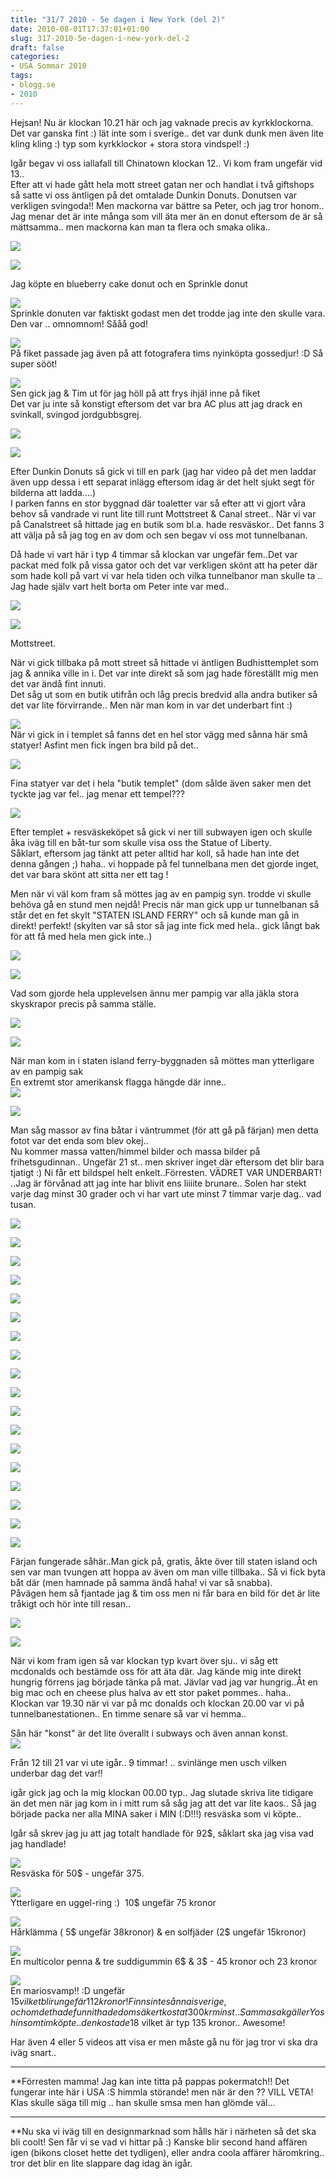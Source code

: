 ```yaml
---
title: "31/7 2010 - 5e dagen i New York (del 2)"
date: 2010-08-01T17:37:01+01:00
slug: 317-2010-5e-dagen-i-new-york-del-2
draft: false
categories:
- USA Sommar 2010
tags:
- blogg.se
- 2010
---
```

Hejsan! Nu är klockan 10.21 här och jag vaknade precis av kyrkklockorna. Det var ganska fint :) lät inte som i sverige.. det var dunk dunk men även lite kling kling :) typ som kyrkklockor + stora stora vindspel! :)  
  
  
Igår begav vi oss iallafall till Chinatown klockan 12.. Vi kom fram ungefär vid 13..  
Efter att vi hade gått hela mott street gatan ner och handlat i två giftshops så satte vi oss äntligen på det omtalade Dunkin Donuts. Donutsen var verkligen svingoda!! Men mackorna var bättre sa Peter, och jag tror honom.. Jag menar det är inte många som vill äta mer än en donut eftersom de är så mättsamma.. men mackorna kan man ta flera och smaka olika..  
  
  
![](/assets/images/blogg.se/dsc06965_100606978.jpg)  
  
![](https://cdn2.cdnme.se/cdn/9-1/701517/images/2010/dsc06967_100607617.jpg)  
  
Jag köpte en blueberry cake donut och en Sprinkle donut  
  
![](/assets/images/blogg.se/dsc06969_100607960.jpg)  
Sprinkle donuten var faktiskt godast men det trodde jag inte den skulle vara. Den var .. omnomnom! Sååå god!  
  
![](/assets/images/blogg.se/dsc06966_100608525.jpg)  
På fiket passade jag även på att fotografera tims nyinköpta gossedjur! :D Så super sööt!  
  
  
![](/assets/images/blogg.se/dsc06974_100608979.jpg)  
Sen gick jag & Tim ut för jag höll på att frys ihjäl inne på fiket  
Det var ju inte så konstigt eftersom det var bra AC plus att jag drack en svinkall, svingod jordgubbsgrej.  
  
![](/assets/images/blogg.se/dsc06976_100609393.jpg)  
  
![](https://cdn2.cdnme.se/cdn/9-1/701517/images/2010/dsc06977_100609809.jpg)  
  
Efter Dunkin Donuts så gick vi till en park (jag har video på det men laddar även upp dessa i ett separat inlägg eftersom idag är det helt sjukt segt för bilderna att ladda....)  
I parken fanns en stor byggnad där toaletter var så efter att vi gjort våra behov så vandrade vi runt lite till runt Mottstreet & Canal street.. När vi var på Canalstreet så hittade jag en butik som bl.a. hade resväskor.. Det fanns 3 att välja på så jag tog en av dom och sen begav vi oss mot tunnelbanan.  
  
Då hade vi vart här i typ 4 timmar så klockan var ungefär fem..Det var packat med folk på vissa gator och det var verkligen skönt att ha peter där som hade koll på vart vi var hela tiden och vilka tunnelbanor man skulle ta ..  
Jag hade själv vart helt borta om Peter inte var med..  
  
![](/assets/images/blogg.se/dsc06982_100610704.jpg)  
  
![](https://cdn2.cdnme.se/cdn/9-1/701517/images/2010/dsc06983_100610853.jpg)  
  
Mottstreet.  
  
  
När vi gick tillbaka på mott street så hittade vi äntligen Budhisttemplet som jag & annika ville in i. Det var inte direkt så som jag hade föreställt mig men det var ändå fint innuti.  
Det såg ut som en butik utifrån och låg precis bredvid alla andra butiker så det var lite förvirrande.. Men när man kom in var det underbart fint :)  
  
  
![](/assets/images/blogg.se/dsc06990_100611247.jpg)  
När vi gick in i templet så fanns det en hel stor vägg med sånna här små statyer! Asfint men fick ingen bra bild på det..  
  
![](/assets/images/blogg.se/dsc06992_100611489.jpg)  
  
Fina statyer var det i hela "butik templet" (dom sålde även saker men det tyckte jag var fel.. jag menar ett tempel???  
  
![](/assets/images/blogg.se/dsc06993_100611674.jpg)  
  
  
Efter templet + resväskeköpet så gick vi ner till subwayen igen och skulle åka iväg till en båt-tur som skulle visa oss the Statue of Liberty.  
Såklart, eftersom jag tänkt att peter alltid har koll, så hade han inte det denna gången ;) haha.. vi hoppade på fel tunnelbana men det gjorde inget, det var bara skönt att sitta ner ett tag !  
  
Men när vi väl kom fram så möttes jag av en pampig syn. trodde vi skulle behöva gå en stund men nejdå! Precis när man gick upp ur tunnelbanan så står det en fet skylt "STATEN ISLAND FERRY" och så kunde man gå in direkt! perfekt! (skylten var så stor så jag inte fick med hela.. gick långt bak för att få med hela men gick inte..)  
  
![](/assets/images/blogg.se/dsc06997_100611825.jpg)  
  
![](https://cdn1.cdnme.se/cdn/9-1/701517/images/2010/dsc06999_100612375.jpg)  
  
Vad som gjorde hela upplevelsen ännu mer pampig var alla jäkla stora skyskrapor precis på samma ställe.  
  
![](/assets/images/blogg.se/dsc07000_100612559.jpg)  
  
  
![](https://cdn3.cdnme.se/cdn/9-1/701517/images/2010/dsc07001_100612705.jpg)  
  
  
När man kom in i staten island ferry-byggnaden så möttes man ytterligare av en pampig sak  
En extremt stor amerikansk flagga hängde där inne..  
![](/assets/images/blogg.se/dsc07002_100612915.jpg)  
  
  
  
![](https://cdn2.cdnme.se/cdn/9-1/701517/images/2010/dsc07006_100613086.jpg)  
  
Man såg massor av fina båtar i väntrummet (för att gå på färjan) men detta fotot var det enda som blev okej..  
Nu kommer massa vatten/himmel bilder och massa bilder på frihetsgudinnan.. Ungefär 21 st.. men skriver inget där eftersom det blir bara tjatigt :) Ni får ett bildspel helt enkelt..Förresten. VÄDRET VAR UNDERBART! ..Jag är förvånad att jag inte har blivit ens liiiite brunare.. Solen har stekt varje dag minst 30 grader och vi har vart ute minst 7 timmar varje dag.. vad tusan.  
  
  
![](/assets/images/blogg.se/dsc07010_100613534.jpg)  
  
![](https://cdn1.cdnme.se/cdn/9-1/701517/images/2010/dsc07013_100613774.jpg)  
  
![](/assets/images/blogg.se/dsc07015_100613893.jpg)  
  
![](https://cdn1.cdnme.se/cdn/9-1/701517/images/2010/dsc07018_100614021.jpg)  
  
![](/assets/images/blogg.se/dsc07019_100614155.jpg)  
  
![](https://cdn2.cdnme.se/cdn/9-1/701517/images/2010/dsc07020_100614266.jpg)  
  
![](/assets/images/blogg.se/dsc07022_100614400.jpg)  
  
![](https://cdn3.cdnme.se/cdn/9-1/701517/images/2010/dsc07023_100614534.jpg)  
  
![](/assets/images/blogg.se/dsc07024_100614605.jpg)  
  
![](https://cdn3.cdnme.se/cdn/9-1/701517/images/2010/dsc07028_100614760.jpg)  
  
![](/assets/images/blogg.se/dsc07030_100614927.jpg)  
  
![](https://cdn2.cdnme.se/cdn/9-1/701517/images/2010/dsc07036_100615045.jpg)  
  
![](/assets/images/blogg.se/dsc07038_100615167.jpg)  
  
![](https://cdn2.cdnme.se/cdn/9-1/701517/images/2010/dsc07040_100615269.jpg)  
  
![](/assets/images/blogg.se/dsc07041_100615408.jpg)  
  
![](https://cdn1.cdnme.se/cdn/9-1/701517/images/2010/dsc07042_100615542.jpg)  
  
![](/assets/images/blogg.se/dsc07053_100615669.jpg)  
  
![](https://cdn1.cdnme.se/cdn/9-1/701517/images/2010/dsc07062_100615765.jpg)  
  
Färjan fungerade såhär..Man gick på, gratis, åkte över till staten island och sen var man tvungen att hoppa av även om man ville tillbaka.. Så vi fick byta båt där (men hamnade på samma ändå haha! vi var så snabba).  
Påvägen hem så fjantade jag & tim oss men ni får bara en bild för det är lite tråkigt och hör inte till resan..  
  
  
  
![](/assets/images/blogg.se/dsc07075_100616186.jpg)  
  
![](https://cdn1.cdnme.se/cdn/9-1/701517/images/2010/dsc07112_100616330.jpg)  
  
När vi kom fram igen så var klockan typ kvart över sju.. vi såg ett mcdonalds och bestämde oss för att äta där. Jag kände mig inte direkt hungrig förrens jag började tänka på mat. Jävlar vad jag var hungrig..Åt en big mac och en cheese plus halva av ett stor paket pommes.. haha.. Klockan var 19.30 när vi var på mc donalds och klockan 20.00 var vi på tunnelbanestationen.. En timme senare så var vi hemma..  
  
Sån här "konst" är det lite överallt i subways och även annan konst.  
![](/assets/images/blogg.se/dsc07114_100616777.jpg)  
  
  
  
Från 12 till 21 var vi ute igår.. 9 timmar! .. svinlänge men usch vilken underbar dag det var!!  
  
igår gick jag och la mig klockan 00.00 typ.. Jag slutade skriva lite tidigare än det men när jag kom in i mitt rum så såg jag att det var lite kaos.. Så jag började packa ner alla MINA saker i MIN (:D!!!) resväska som vi köpte..  
  
Igår så skrev jag ju att jag totalt handlade för 92$, såklart ska jag visa vad jag handlade!  
  
  
![](/assets/images/blogg.se/dsc07115_100617580.jpg)  
Resväska för 50$ - ungefär 375.  
  
  
![](/assets/images/blogg.se/dsc07118_100617820.jpg)  
Ytterligare en uggel-ring :)  10$ ungefär 75 kronor  
  
  
![](/assets/images/blogg.se/dsc07120_100617979.jpg)  
Hårklämma ( 5$ ungefär 38kronor) & en solfjäder (2$ ungefär 15kronor)  
  
![](/assets/images/blogg.se/dsc07125_100618183.jpg)  
En multicolor penna & tre suddigummin 6$ & 3$ - 45 kronor och 23 kronor  
  
![](/assets/images/blogg.se/dsc07127_100618498.jpg)  
En mariosvamp!! :D ungefär 15$vilket blir ungefär 112 kronor! Finns inte sånna i sverige, och om det hade funnit hade dom säkert kostat 300kr minst.. Samma sak gäller Yoshin som tim köpte.. den kostade 18$ vilket är typ 135 kronor.. Awesome!  
  
  
Har även 4 eller 5 videos att visa er men måste gå nu för jag tror vi ska dra iväg snart..  
  
  
  

* * *

  
**Förresten mamma! Jag kan inte titta på pappas pokermatch!! Det fungerar inte här i USA :S himmla störande! men när är den ?? VILL VETA! Klas skulle säga till mig .. han skulle smsa men han glömde väl...  
  

* * *

  
  
**Nu ska vi iväg till en designmarknad som hålls här i närheten så det ska bli coolt! Sen får vi se vad vi hittar på :) Kanske blir second hand affären igen (bikons closet hette det tydligen), eller andra coola affärer häromkring.. tror det blir en lite slappare dag idag än igår.